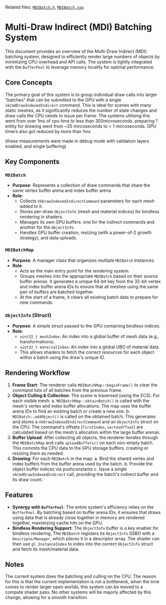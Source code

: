 Related files: [`MDIBatch.h`](./MDIBatch.h), [`MDIBatch.cpp`](./MDIBatch.cpp)

# Multi-Draw Indirect (MDI) Batching System

This document provides an overview of the Multi-Draw Indirect (MDI) batching system, designed to efficiently render large numbers of objects by minimizing CPU overhead and API calls. The system is tightly integrated with the `BufferPool` to leverage memory locality for optimal performance.

## Core Concepts

The primary goal of this system is to group individual draw calls into larger "batches" that can be submitted to the GPU with a single `vkCmdDrawIndexedIndirect` command. This is ideal for scenes with many static meshes, as it significantly reduces the number of state changes and draw calls the CPU needs to issue per frame. The systems utilising this went from over 1ms of cpu time to less than 300microseconds. preparing 1 entity for drawing went from ~25 mircoseconds to < 1 mircoseconds. GPU timers also got reduced by more than 1ms 

(these measurements were made in debug mode with validation layers enabled, and single buffering)

## Key Components

### `MDIBatch`
- **Purpose**: Represents a collection of draw commands that share the same vertex buffer arena and index buffer arena
- **Role**:
    - Collects `VkDrawIndexedIndirectCommand` parameters for each mesh added to it.
    - Stores per-draw `ObjectInfo` (mesh and material indices) for bindless rendering in shaders.
    - Manages its own GPU buffers: one for the indirect commands and another for the `ObjectInfo`.
    - Handles GPU buffer creation, resizing (with a power-of-2 growth strategy), and data uploads.

### `MDIBatchMap`
- **Purpose**: A manager class that organizes multiple `MDIBatch` instances.
- **Role**:
    - Acts as the main entry point for the rendering system.
    - Groups meshes into the appropriate `MDIBatch` based on their source buffer arenas. It generates a unique 64-bit key from the 32-bit vertex and index buffer arena IDs to ensure that all meshes using the same pair of buffers are batched together.
    - At the start of a frame, it clears all existing batch data to prepare for new commands.

### `ObjectInfo` (Struct)
- **Purpose**: A simple struct passed to the GPU containing bindless indices.
- **Role**:
    - `uint32_t meshIndex`: An index into a global buffer of mesh data (e.g., transformations).
    - `uint32_t materialIndex`: An index into a global UBO of material data.
    - This allows shaders to fetch the correct resources for each object within a batch using the draw's unique ID.

## Rendering Workflow

1.  **Frame Start**: The renderer calls `MDIBatchMap::beginFrame()` to clear the command lists of all batches from the previous frame.
2.  **Object Culling & Collection**: The scene is traversed (using the ECS). For each visible mesh:
    a. `MDIBatchMap::obtainBatch()` is called with the mesh's vertex and index buffer allocations. The map uses the buffer arena IDs to find an existing batch or create a new one.
    b. `MDIBatch::addObject()` is called on the obtained batch. This generates and stores a `VkDrawIndexedIndirectCommand` and an `ObjectInfo` struct on the CPU. The command's offsets (`firstIndex`, `vertexOffset`) are calculated based on the mesh's allocation within the large buffer arenas.
3.  **Buffer Upload**: After collecting all objects, the renderer iterates through the `MDIBatchMap` and calls `uploadBuffers()` on each non-empty batch. This commits the CPU data to the GPU storage buffers, creating or resizing them as needed.
4.  **Drawing**: For each `MDIBatch` in the map:
    a. Bind the shared vertex and index buffers from the buffer arena used by the batch.
    b. Provide the object buffer indices via pushconstants
    c. Issue a single `vkCmdDrawIndexedIndirect` call, providing the batch's indirect buffer and its draw count.

## Features

- **Synergy with `BufferPool`**: The entire system's efficiency relies on the `BufferPool`. By batching based on buffer arena IDs, it ensures that draws using data that is already close together in memory are rendered together, maximizing cache hits on the GPU.
- **Bindless Rendering Support**: The `ObjectInfo` buffer is a key enabler for bindless rendering. The `MDIBatch` registers its `ObjectInfo` SSBO with a `DescriptorManager`, which places it in a descriptor array. The shader can then use `gl_InstanceIndex` to index into the correct `ObjectInfo` struct and fetch its mesh/material data.


## Notes

The current system does the batching and culling on the CPU. The reason for this is that the current implementation is not a bottleneck, when the time comes to render larger open worlds, this system can be moved to a compute shader pass. No other systems will be majorly affected by this change, allowing for a smooth transition.
